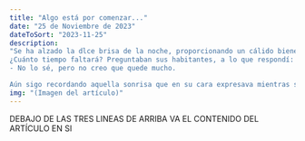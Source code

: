 ```yaml
---
title: "Algo está por comenzar..." 
date: "25 de Noviembre de 2023" 
dateToSort: "2023-11-25"
description: 
"Se ha alzado la dlce brisa de la noche, proporcionando un cálido bienestar entre los habitantes de de Rambloxia...
¿Cuánto tiempo faltará? Preguntaban sus habitantes, a lo que respondí:
- No lo sé, pero no creo que quede mucho.

Aún sigo recordando aquella sonrisa que en su cara expresava mientras sabía, que se iba a hacer realidad."
img: "(Imagen del artículo)"
---
```

DEBAJO DE LAS TRES LINEAS DE ARRIBA VA EL CONTENIDO DEL ARTÍCULO EN SI

